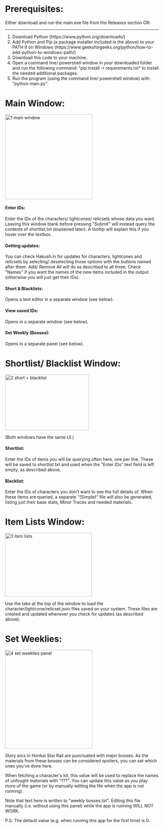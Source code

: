 <h1>Prerequisites:</h1>
Either download and run the main.exe file from the Releases section OR:
<hr />
<ol>
  <li>Download Python (https://www.python.org/downloads/)</li>
  <li>Add Python and Pip (a package installer included in the above) to your PATH if on Windows (https://www.geeksforgeeks.org/python/how-to-add-python-to-windows-path/)</li>
  <li>Download this code to your machine.</li>
  <li>Open a command line/ powershell window in your downloaded folder and run the following command: "pip install -r requirements.txt" to install the needed additional packages.</li>
  <li>Run the program (using the command line/ powershell window) with "python main.py".</li>
</ol>

<h1>Main Window:</h1>
<img width="286" height="277" alt="1  main window" src="https://github.com/user-attachments/assets/5bf622bd-b2c1-4eac-a7e7-cb42a2d1604c" />
<br />
<h4>Enter IDs:</h4>
<p>Enter the IDs of the characters/ lightcones/ relicsets whose data you want. Leaving this window blank before pressing "Submit" will instead query the contents of shortlist.txt (explained later). A tooltip will explain this if you hover over the textbox.</p>
<h4>Getting updates:</h4>
<p>You can check Hakush.in for updates for characters, lightcones and relicsets by selecting/ deselecting those options with the buttons named after them. Add/ Remove All will do as described to all three. Check "Names" if you want the names of the new items included in the output (otherwise you will just get their IDs).</p>
<h4>Short & Blacklists:</h4>
<p>Opens a text editor in a separate window (see below).</p>
<h4>View saved IDs:</h4>
<p>Opens in a separate window (see below).</p>
<h4>Set Weekly (Bosses):</h4>
<p>Opens in a separate panel (see below).</p>

<h1>Shortlist/ Blacklist Window:</h1>
<img width="274" height="182" alt="2  short + blacklist" src="https://github.com/user-attachments/assets/b2ea46df-0820-4fbf-b17c-3cd106ba7476" />
<p>(Both windows have the same UI.)</p>
<h4>Shortlist:</h4>
<p>Enter the IDs of items you will be querying often here, one per line. These will be saved to shortlist.txt and used when the "Enter IDs" text field is left empty, as described above.</p>
<h4>Blacklist:</h4>
<p>Enter the IDs of characters you don't want to see the full details of. When these items are queried, a separate "(Simple)" file will also be generated, listing just their base stats, Minor Traces and needed materials.</p>

<h1>Item Lists Window:</h1>
<img width="284" height="208" alt="3  item lists" src="https://github.com/user-attachments/assets/4f8e578b-4281-4416-a311-8c5f29b3da30" />
<p>Use the tabs at the top of the window to load the character/lightcone/relicset.json files saved on your system. These files are created and updated whenever you check for updates (as described above).</p>

<h1>Set Weeklies:</h1>
<img width="286" height="322" alt="4  set weeklies panel" src="https://github.com/user-attachments/assets/40a1a1e8-7040-4b2f-bcb6-aa390bcf4ac0" />
<p>Story arcs in Honkai Star Rail are punctuated with major bosses. As the materials from these bosses can be considered spoilers, you can set which ones you've done here.</p>
<p>When fetching a character's kit, this value will be used to replace the names of unfought materials with "???". You can update this value as you play more of the game (or by manually editing the file when the app is not running).</p>
<p>Note that text here is written to "weekly bosses.txt". Editing this file manually (i.e. without using this panel) while the app is running WILL NOT WORK.</p>
<p>P.S. The default value (e.g. when running this app for the first time) is 0.</p>
